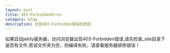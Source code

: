 ```yaml
---
layout: post
title: 403-ForbiddenError
category: blog
description: 出现403-Forbidden错误的原因
---
```


如果启动jeklly服务器，访问浏览器出现403-Forbidden错误,请先检查_site目录下是否有文件,若该文件夹为空，则编译失败，请查看服务器排除错误！
